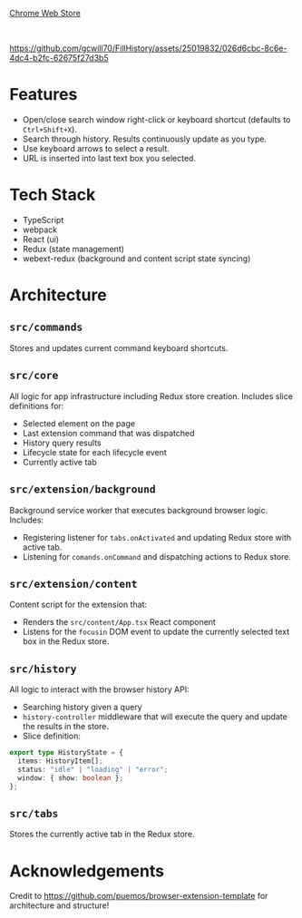  [Chrome Web Store](https://chrome.google.com/webstore/detail/fillhistory/nnbagffnngmfbogaajipjmaadglmjgjc)

&nbsp;

https://github.com/gcwill70/FillHistory/assets/25019832/026d6cbc-8c6e-4dc4-b2fc-62675f27d3b5

# Features
* Open/close search window right-click or keyboard shortcut (defaults to `Ctrl+Shift+X`).
* Search through history. Results continuously update as you type.
* Use keyboard arrows to select a result.
* URL is inserted into last text box you selected.

# Tech Stack
* TypeScript
* webpack
* React (ui)
* Redux (state management)
* webext-redux (background and content script state syncing)

# Architecture

## `src/commands`
Stores and updates current command keyboard shortcuts.

## `src/core`
All logic for app infrastructure including Redux store creation.
Includes slice definitions for:
* Selected element on the page
* Last extension command that was dispatched
* History query results
* Lifecycle state for each lifecycle event
* Currently active tab

## `src/extension/background`
Background service worker that executes background browser logic.
Includes:
* Registering listener for `tabs.onActivated` and updating Redux store with active tab.
* Listening for `comands.onCommand` and dispatching actions to Redux store.

## `src/extension/content`
Content script for the extension that:
* Renders the `src/content/App.tsx` React component
* Listens for the `focusin` DOM event to update the currently selected text box in the Redux store.


## `src/history`
All logic to interact with the browser history API:
* Searching history given a query
* `history-controller` middleware that will execute the query and update the results in the store.
* Slice definition:
```typescript
export type HistoryState = {
  items: HistoryItem[];
  status: "idle" | "loading" | "error";
  window: { show: boolean };
};
```

## `src/tabs`
Stores the currently active tab in the Redux store.

# Acknowledgements
Credit to https://github.com/puemos/browser-extension-template for architecture and structure!
